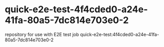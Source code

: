 # quick-e2e-test-4f4cded0-a24e-41fa-80a5-7dc814e703e0-2
repository for use with E2E test job quick-e2e-test:4f4cded0-a24e-41fa-80a5-7dc814e703e0-2
